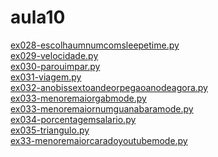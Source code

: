 # aula10 
<a href='https://gabrielryanft.github.io/learning/cursoemvideo/python/exerciciospython/aula10/ex028-escolhaumnumcomsleepetime.py' target='_blank' rel='next'>ex028-escolhaumnumcomsleepetime.py</a><br/>
<a href='https://gabrielryanft.github.io/learning/cursoemvideo/python/exerciciospython/aula10/ex029-velocidade.py' target='_blank' rel='next'>ex029-velocidade.py</a><br/>
<a href='https://gabrielryanft.github.io/learning/cursoemvideo/python/exerciciospython/aula10/ex030-parouimpar.py' target='_blank' rel='next'>ex030-parouimpar.py</a><br/>
<a href='https://gabrielryanft.github.io/learning/cursoemvideo/python/exerciciospython/aula10/ex031-viagem.py' target='_blank' rel='next'>ex031-viagem.py</a><br/>
<a href='https://gabrielryanft.github.io/learning/cursoemvideo/python/exerciciospython/aula10/ex032-anobissextoandeorpegaoanodeagora.py' target='_blank' rel='next'>ex032-anobissextoandeorpegaoanodeagora.py</a><br/>
<a href='https://gabrielryanft.github.io/learning/cursoemvideo/python/exerciciospython/aula10/ex033-menoremaiorgabmode.py' target='_blank' rel='next'>ex033-menoremaiorgabmode.py</a><br/>
<a href='https://gabrielryanft.github.io/learning/cursoemvideo/python/exerciciospython/aula10/ex033-menoremaiornumguanabaramode.py' target='_blank' rel='next'>ex033-menoremaiornumguanabaramode.py</a><br/>
<a href='https://gabrielryanft.github.io/learning/cursoemvideo/python/exerciciospython/aula10/ex034-porcentagemsalario.py' target='_blank' rel='next'>ex034-porcentagemsalario.py</a><br/>
<a href='https://gabrielryanft.github.io/learning/cursoemvideo/python/exerciciospython/aula10/ex035-triangulo.py' target='_blank' rel='next'>ex035-triangulo.py</a><br/>
<a href='https://gabrielryanft.github.io/learning/cursoemvideo/python/exerciciospython/aula10/ex33-menoremaiorcaradoyoutubemode.py' target='_blank' rel='next'>ex33-menoremaiorcaradoyoutubemode.py</a><br/>
